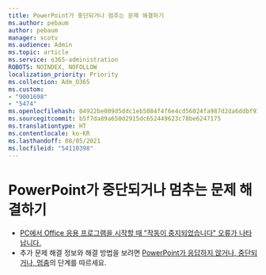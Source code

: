 ```yaml
---
title: PowerPoint가 중단되거나 멈추는 문제 해결하기
ms.author: pebaum
author: pebaum
manager: scotv
ms.audience: Admin
ms.topic: article
ms.service: o365-administration
ROBOTS: NOINDEX, NOFOLLOW
localization_priority: Priority
ms.collection: Adm_O365
ms.custom:
- "9001698"
- "5474"
ms.openlocfilehash: 04922be009d5ddc1eb5084f4f6e4cd56024fa987d2da6ddbf9115aecfa5fd9e0
ms.sourcegitcommit: b5f7da89a650d2915dc652449623c78be6247175
ms.translationtype: HT
ms.contentlocale: ko-KR
ms.lasthandoff: 08/05/2021
ms.locfileid: "54110398"
---
```

# <a name="resolve-powerpoint-hangs-or-freezes"></a>PowerPoint가 중단되거나 멈추는 문제 해결하기

- [PC에서 Office 응용 프로그램을 시작할 때 "작동이 중지되었습니다" 오류가 나타납니다.](https://support.office.com/article/i-get-a-stopped-working-error-when-i-start-office-applications-on-my-pc-52bd7985-4e99-4a35-84c8-2d9b8301a2fa)
- 추가 문제 해결 정보와 해결 방법을 보려면 [PowerPoint가 응답하지 않거나, 중단되거나, 멈춤](https://support.office.com/article/PowerPoint-isn-t-responding-hangs-or-freezes-652ede6e-e3d2-449a-a07f-8c800dfb948d)의 단계를 따르세요.
